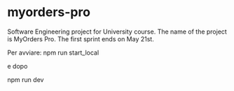 # myorders-pro
Software Engineering project for University course. The name of the project is MyOrders Pro. The first sprint ends on May 21st.

Per avviare:
npm run start_local

e dopo

npm run dev

